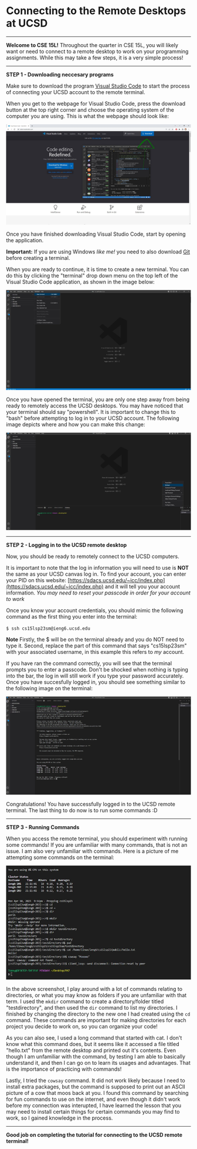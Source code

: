# Connecting to the Remote Desktops at UCSD
***
**Welcome to CSE 15L!** Throughout the quarter in CSE 15L, you will likely want or need to connect to a remote desktop to work on your programming assignments. While this may take a few steps, it is a very simple process!
***
**STEP 1 - Downloading neccesary programs**

Make sure to download the program [Visual Studio Code](https://code.visualstudio.com/) to start the process of connecting your UCSD account to the remote terminal.

When you get to the webpage for Visual Studio Code, press the download button at the top right corner and choose the operating system of the computer you are using. This is what the webpage should look like:

![VSC Website](svcwebpage.JPG)

Once you have finished downloading Visual Studio Code, start by opening the application. 

**Important:** If you are using Windows *like me!* you need to also download [Git](https://gitforwindows.org/) before creating a terminal. 

When you are ready to continue, it is time to create a new terminal. You can do this by clicking the "terminal" drop down menu on the top left of the Visual Studio Code application, as shown in the image below:

![Creating a terminal](newterminalsvc.JPG)

Once you have opened the terminal, you are only one step away from being ready to remotely access the UCSD desktops. You may have noticed that your terminal should say "powershell". It is important to change this to "bash" before attempting to log in to your UCSD account. The following image depicts where and how you can make this change:

![setting up bash](gitbash.JPG)

***
**STEP 2 - Logging in to the UCSD remote desktop**

Now, you should be ready to remotely connect to the UCSD computers. 

It is important to note that the log in information you will need to use is **NOT** the same as your UCSD canvas log in. To find your account, you can enter your PID on this website: [https://sdacs.ucsd.edu/~icc/index.php](https://sdacs.ucsd.edu/~icc/index.php) and it will tell you your account information. 
*You may need to reset your passcode in order for your account to work*

Once you know your account credentials, you should mimic the following command as the first thing you enter into the terminal:

`$ ssh cs15lsp23sm@ieng6.ucsd.edu`

**Note** Firstly, the $ will be on the terminal already and you do NOT need to type it. Second, replace the part of this command that says "cs15lsp23sm" with your associated username, in this example this refers to *my* account. 

If you have ran the command correctly, you will see that the terminal prompts you to enter a passcode. Don't be shocked when nothing is typing into the bar, the log in will still work if you type your password accurately. Once you have succesfully logged in, you should see something similar to the following image on the terminal:

![logging in to UCSD terminal](terminallogin.JPG)

Congratulations! You have successfully logged in to the UCSD remote terminal. The last thing to do now is to run some commands :D

***
**STEP 3 - Running Commands**

When you access the remote terminal, you should experiment with running some commands! If you are unfamiliar with many commands, that is not an issue. I am also very unfamiliar with commands. Here is a picture of me attempting some commands on the terminal:

![Using commands](commands.JPG)

In the above screenshot, I play around with a lot of commands relating to directories, or what you may know as folders if you are unfamiliar with that term. I used the `mkdir` command to create a directory/folder titled "testdirectory", and then used the `dir` command to list my directories. I finished by changing the directory to the new one I had created using the `cd` command. These commands are important for making directories for each project you decide to work on, so you can organize your code!

As you can also see, I used a long command that started with cat. I don't know what this command does, but it seems like it accessed a file titled "hello.txt" from the remote desktop and printed out it's contents. Even though I am unfamiliar with the command, by testing I am able to basically understand it, and then I can go on to learn its usages and advantages. That is the importance of practicing with commands!

Lastly, I tried the `cowsay` command. It did not work likely because I need to install extra packages, but the command is supposed to print out an ASCII picture of a cow that moos back at you. I found this command by searching for fun commands to use on the internet, and even though it didn't work before my connection was interupted, I have learned the lesson that you may need to install certain things for certain commands you may find to work, so I gained knowledge in the process.

***

**Good job on completing the tutorial for connecting to the UCSD remote terminal!**

